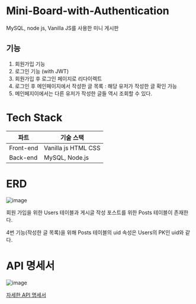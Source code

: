 # Mini-Board-with-Authentication
MySQL, node js, Vanilla JS를 사용한 미니 게시판

## 기능
1. 회원가입 기능
2. 로그인 기능 (with JWT)
3. 회원가입 후 로그인 페이지로 리다이렉트
4. 로그인 후 메인페이지에서 작성한 글 목록 : 해당 유저가 작성한 글 확인 가능
5. 메인페지이에서는 다른 유저가 작성한 글들 역시 조회할 수 있다. 

# Tech Stack
|파트|기술 스택|
|---|---|
|Front-end|Vanilla js HTML CSS|
|Back-end| MySQL, Node.js|

# ERD
![image](https://user-images.githubusercontent.com/47571973/152902087-c0ae482f-015a-4db9-898f-66d33cd28085.png)

회원 가입을 위한 Users 테이블과 게시글 작성 포스트를 위한 Posts 테이블이 존재한다.

4번 기능(작성한 글 목록)을 위해 Posts 테이블의 uid 속성은 Users의 PK인 uid와 같다.

# API 명세서
![image](https://user-images.githubusercontent.com/47571973/153152788-0b953faf-746c-4bb3-a318-4a5c51de4233.png)

<a href="https://ordinary-bait-736.notion.site/Mini-Board-with-Authentication-API-3021f34860624022805be3498e567158">자세한 API 명세서</a>